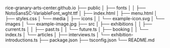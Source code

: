 rice-granary-arts-center.github.io
├── public
│   ├── fonts
│   │   ├── NotoSansSC-VariableFont_wght.ttf
│   ├── index.html
│   ├── menu.html
│   ├── styles.css
│   └── media
│       ├── icons
│       │   └── example-icon.svg
│       └── images
│           └── example-image.jpg
├── src
│   ├── exhibitions
│   │   ├── current.ts
│   │   ├── past.ts
│   │   └── future.ts
│   ├── booking
│   │   └── index.ts
│   └── articles
│       ├── interviews.ts
│       └── exhibition-introductions.ts
├── package.json
├── tsconfig.json
└── README.md